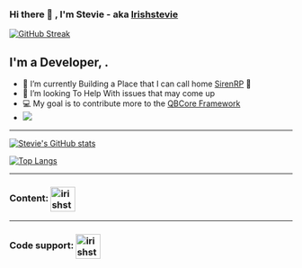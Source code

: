 ### Hi there 👋 , I'm Stevie - aka [Irishstevie][website]

[![GitHub Streak](https://streak-stats.demolab.com?user=irishstevie)](https://git.io/streak-stats)

## I'm a Developer, .

- 🌱 I’m currently Building a Place that I can call home [SirenRP] 🤣
- 👯 I’m looking To Help With issues that may come up
- 💻 My goal is to contribute more to the [QBCore Framework][QBCore]
- ![](https://komarev.com/ghpvc/?irishstevie=irishstevie&color=green)

---

[![Stevie's GitHub stats](https://github-readme-stats.vercel.app/api?username=irishstevie&theme=radical)](https://github.com/irishstevie)

[![Top Langs](https://github-readme-stats.vercel.app/api/top-langs/?username=irishstevie&layout=compact&theme=radical)](https://github.com/irishstevie)

---

### Content: [<img align="center" alt="irishstevie | YouTube" width="44px" src="https://cdn.jsdelivr.net/npm/simple-icons@v3/icons/youtube.svg" />][youtube]

---

### Code support: [<img align="center" alt="irishstevie | Twitter" width="44px" src="https://cdn.jsdelivr.net/npm/simple-icons@v3/icons/discord.svg" />][discord]


[website]: https://discord.gg/Uf3pycqG/
[QBCore]: https://discord.gg/qbcore
[discord]: https://discord.gg/Uf3pycqG
[youtube]: https://www.youtube.com/channel/UCZ2DuNMYTba13oDO_UX6HZg
[sirenrp]: https://discord.gg/sirenrp
